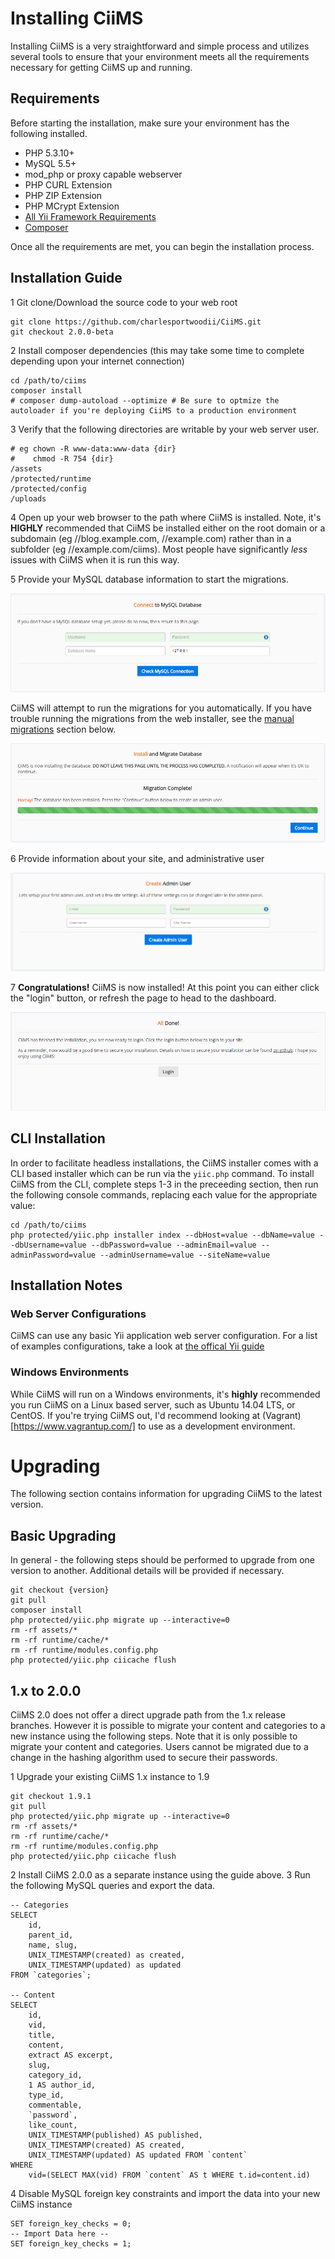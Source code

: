 # Installing CiiMS

Installing CiiMS is a very straightforward and simple process and utilizes several tools to ensure that your environment meets all the requirements necessary for getting CiiMS up and running.

## Requirements

Before starting the installation, make sure your environment has the following installed.

- PHP 5.3.10+
- MySQL 5.5+
- mod_php or proxy capable webserver
- PHP CURL Extension
- PHP ZIP Extension
- PHP MCrypt Extension
- [All Yii Framework Requirements](http://www.yiiframework.com/doc/guide/1.1/en/quickstart.installation)
- [Composer](https://getcomposer.org/download/)

Once all the requirements are met, you can begin the installation process.

## Installation Guide

1 Git clone/Download the source code to your web root

```
git clone https://github.com/charlesportwoodii/CiiMS.git
git checkout 2.0.0-beta
```

2 Install composer dependencies (this may take some time to complete depending upon your internet connection)

```
cd /path/to/ciims
composer install
# composer dump-autoload --optimize # Be sure to optmize the autoloader if you're deploying CiiMS to a production environment
```

3 Verify that the following directories are writable by your web server user.

```
# eg chown -R www-data:www-data {dir}
#    chmod -R 754 {dir}
/assets
/protected/runtime
/protected/config
/uploads
```

4 Open up your web browser to the path where CiiMS is installed. Note, it's __HIGHLY__ recommended that CiiMS be installed either on the root domain or a subdomain (eg //blog.example.com, //example.com) rather than in a subfolder (eg //example.com/ciims). Most people have significantly _less_ issues with CiiMS when it is run this way.

5 Provide your MySQL database information to start the migrations.

<img src="/images/installation/001.PNG" class="img"/>

CiiMS will attempt to run the migrations for you automatically. If you have trouble running the migrations from the web installer, see the [manual migrations](/installation.html#installing-ciims-installation-notes-manual-migrations) section below.

<img src="/images/installation/002.PNG" class="img" />

6 Provide information about your site, and administrative user

<img src="/images/installation/003.PNG" class="img"/>

7 __Congratulations!__ CiiMS is now installed! At this point you can either click the "login" button, or refresh the page to head to the dashboard.

<img src="/images/installation/004.png" class="img"/>

## CLI Installation

In order to facilitate headless installations, the CiiMS installer comes with a CLI based installer which can be run via the ```yiic.php``` command. To install CiiMS from the CLI, complete steps 1-3 in the preceeding section, then run the following console commands, replacing each value for the appropriate value:

```
cd /path/to/ciims
php protected/yiic.php installer index --dbHost=value --dbName=value --dbUsername=value --dbPassword=value --adminEmail=value --adminPassword=value --adminUsername=value --siteName=value
```

## Installation Notes

### Web Server Configurations
CiiMS can use any basic Yii application web server configuration. For a list of examples configurations, take a look at [the offical Yii guide](http://www.yiiframework.com/doc/guide/1.1/en/quickstart.apache-nginx-config)

### Windows Environments

While CiiMS will run on a Windows environments, it's __highly__ recommended you run CiiMS on a Linux based server, such as Ubuntu 14.04 LTS, or CentOS. If you're trying CiiMS out, I'd recommend looking at (Vagrant)[https://www.vagrantup.com/] to use as a development environment.

# Upgrading

The following section contains information for upgrading CiiMS to the latest version.

## Basic Upgrading

In general - the following steps should be performed to upgrade from one version to another. Additional details will be provided if necessary.

```
git checkout {version}
git pull
composer install
php protected/yiic.php migrate up --interactive=0
rm -rf assets/*
rm -rf runtime/cache/*
rm -rf runtime/modules.config.php
php protected/yiic.php ciicache flush
```
## 1.x to 2.0.0

CiiMS 2.0 does not offer a direct upgrade path from the 1.x release branches. However it is possible to migrate your content and categories to a new instance using the following steps. Note that it is only possible to migrate your content and categories. Users cannot be migrated due to a change in the hashing algorithm used to secure their passwords.

1 Upgrade your existing CiiMS 1.x instance to 1.9

```
git checkout 1.9.1
git pull
php protected/yiic.php migrate up --interactive=0
rm -rf assets/*
rm -rf runtime/cache/*
rm -rf runtime/modules.config.php
php protected/yiic.php ciicache flush
```

2 Install CiiMS 2.0.0 as a separate instance using the guide above.
3 Run the following MySQL queries and export the data.

```
-- Categories
SELECT 
	id, 
	parent_id, 
	name, slug, 
	UNIX_TIMESTAMP(created) as created,
	UNIX_TIMESTAMP(updated) as updated 
FROM `categories`;

-- Content
SELECT
	id, 
	vid, 
	title, 
	content, 
	extract AS excerpt, 
	slug, 
	category_id,
	1 AS author_id,
	type_id,
	commentable,
	`password`,
	like_count,
	UNIX_TIMESTAMP(published) AS published,
	UNIX_TIMESTAMP(created) AS created,
	UNIX_TIMESTAMP(updated) AS updated FROM `content` 
WHERE 
	vid=(SELECT MAX(vid) FROM `content` AS t WHERE t.id=content.id)
```

4 Disable MySQL foreign key constraints and import the data into your new CiiMS instance

```
SET foreign_key_checks = 0;
-- Import Data here --
SET foreign_key_checks = 1;
```
